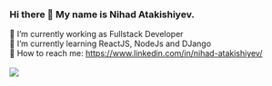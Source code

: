 ### Hi there 👋 My name is Nihad Atakishiyev. 

 🔭 I’m currently working as Fullstack Developer </br>
 🌱 I’m currently learning ReactJS, NodeJs and DJango</br>
 &#x1F517; How to reach me: https://www.linkedin.com/in/nihad-atakishiyev/ </br> </br>
 ![](https://komarev.com/ghpvc/?username=nihadatakishiyev&color=blue&style=flat)
